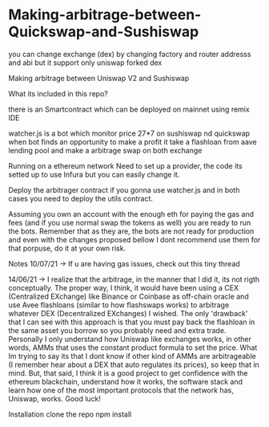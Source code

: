 # Making-arbitrage-between-Quickswap-and-Sushiswap
you can change exchange (dex) by changing factory and router addresss and abi but it support only uniswap forked dex 


Making arbitrage between Uniswap V2 and Sushiswap

What its included in this repo?

there is an Smartcontract which can be deployed on mainnet using remix IDE

watcher.js is a bot which monitor price 27*7 on sushiswap nd quickswap when bot finds an opportunity to make a profit it take a flashloan from aave lending pool 
and make a arbitrage swap on both exchange 

Running on a ethereum network
Need to set up a provider, the code its setted up to use Infura but you can easily change it.

Deploy the arbitrager contract if you gonna use watcher.js and in both cases you need to deploy the utils contract.

Assuming you own an account with the enough eth for paying the gas and fees (and if you use normal swap the tokens as well) you are ready to run the bots. Remember that as they are, the bots are not ready for production and even with the changes proposed bellow I dont recommend use them for that porpuse, do it at your own risk.

Notes
10/07/21 -> If u are having gas issues, check out this tiny thread

14/06/21 -> I realize that the arbitrage, in the manner that I did it, its not rigth conceptually. The proper way, I think, it would have been using a CEX (Centralized EXchange) like Binance or Coinbase as off-chain oracle and use Avee flashloans (similar to how flashswaps works) to arbitrage whatever DEX (Decentralized EXchanges) I wished. The only 'drawback' that I can see with this approach is that you must pay back the flashloan in the same asset you borrow so you probably need and extra trade. Personally I only understand how Uniswap like exchanges works, in other words, AMMs that uses the constant product formula to set the price. What Im trying to say its that I dont know if other kind of AMMs are arbitrageable (I remember hear about a DEX that auto regulates its prices), so keep that in mind. But, that said, I think it is a good project to get confidence with the ethereum blackchain, understand how it works, the software stack and learn how one of the most important protocols that the network has, Uniswap, works. Good luck!

Installation
clone the repo
npm install 
